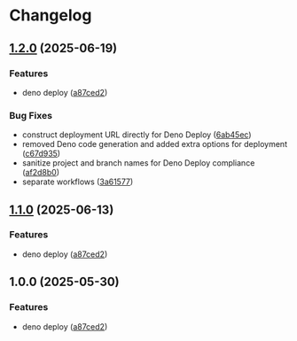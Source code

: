 # Changelog

## [1.2.0](https://github.com/ubiquity-os/deno-deploy/compare/v1.1.0...v1.2.0) (2025-06-19)


### Features

* deno deploy ([a87ced2](https://github.com/ubiquity-os/deno-deploy/commit/a87ced2c6c103614e1ed9a586c04faa1cf445493))


### Bug Fixes

* construct deployment URL directly for Deno Deploy ([6ab45ec](https://github.com/ubiquity-os/deno-deploy/commit/6ab45ecf890235fb826da3a042e9183bfd752b4d))
* removed Deno code generation and added extra options for deployment ([c67d935](https://github.com/ubiquity-os/deno-deploy/commit/c67d93590593bbcfc498937b1be60d06a313bb52))
* sanitize project and branch names for Deno Deploy compliance ([af2d8b0](https://github.com/ubiquity-os/deno-deploy/commit/af2d8b04fba214990ce4dacb5d75358b29a97c94))
* separate workflows ([3a61577](https://github.com/ubiquity-os/deno-deploy/commit/3a615777930bd73c070eb0692fe0f5b8a507736a))

## [1.1.0](https://github.com/ubiquity-os/deno-deploy/compare/v1.0.0...v1.1.0) (2025-06-13)


### Features

* deno deploy ([a87ced2](https://github.com/ubiquity-os/deno-deploy/commit/a87ced2c6c103614e1ed9a586c04faa1cf445493))

## 1.0.0 (2025-05-30)


### Features

* deno deploy ([a87ced2](https://github.com/ubiquity-os/deno-deploy/commit/a87ced2c6c103614e1ed9a586c04faa1cf445493))
